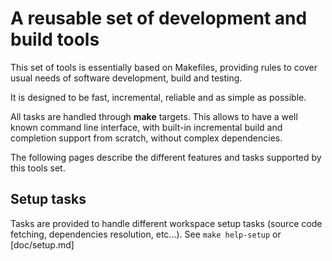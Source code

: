 # A reusable set of development and build tools

This set of tools is essentially based on Makefiles, providing rules to cover
usual needs of software development, build and testing.

It is designed to be fast, incremental, reliable and as simple as possible.

All tasks are handled through **make** targets. This allows to have a well
known command line interface, with built-in incremental build and completion
support from scratch, without complex dependencies.

The following pages describe the different features and tasks supported
by this tools set.

## Setup tasks

Tasks are provided to handle different workspace setup tasks (source code
fetching, dependencies resolution, etc...).
See `make help-setup` or [doc/setup.md]
